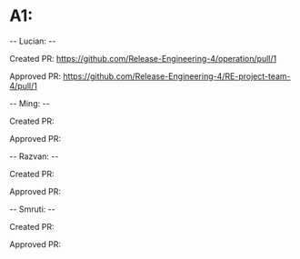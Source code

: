 # A1:

-- Lucian: --

Created PR: https://github.com/Release-Engineering-4/operation/pull/1

Approved PR: https://github.com/Release-Engineering-4/RE-project-team-4/pull/1

-- Ming: --

Created PR:

Approved PR:

-- Razvan: --

Created PR:

Approved PR:

-- Smruti: --

Created PR:

Approved PR: